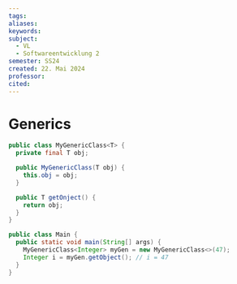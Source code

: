```yaml
---
tags: 
aliases: 
keywords: 
subject:
  - VL
  - Softwareentwicklung 2
semester: SS24
created: 22. Mai 2024
professor:
cited:
---
```

 

# Generics

```java title="Generic Class"
public class MyGenericClass<T> {
  private final T obj;

  public MyGenericClass(T obj) {
    this.obj = obj;
  }

  public T getOnject() {
    return obj;
  }
}
```

```java title="main"
public class Main {
  public static void main(String[] args) {
    MyGenericClass<Integer> myGen = new MyGenericClass<>(47);
    Integer i = myGen.getObject(); // i = 47
  }
}
```

